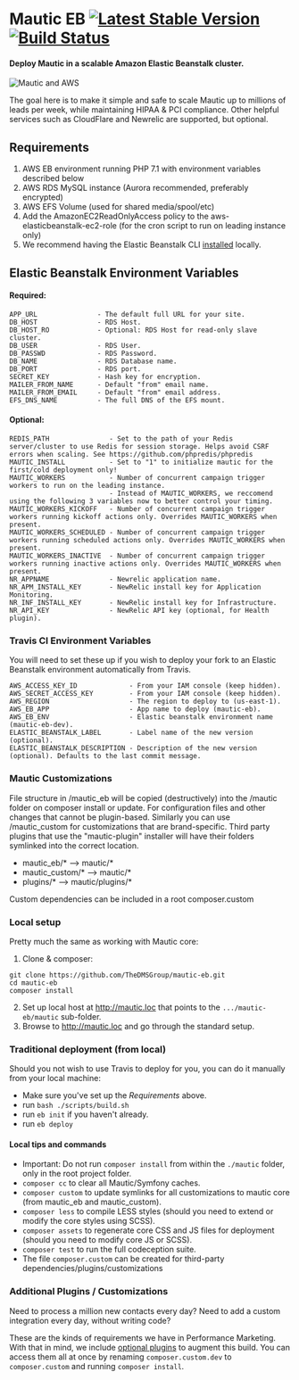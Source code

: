 Mautic EB [![Latest Stable Version](https://poser.pugx.org/thedmsgroup/mautic-eb/v/stable)](https://packagist.org/packages/thedmsgroup/mautic-eb) [![Build Status](https://travis-ci.org/TheDMSGroup/mautic-eb.svg?branch=master)](https://travis-ci.org/TheDMSGroup/mautic-eb)
=========

#### Deploy Mautic in a scalable Amazon Elastic Beanstalk cluster.
![Mautic and AWS](https://i.imgur.com/LkFNgHr.jpg "Mautic and AWS")

The goal here is to make it simple and safe to scale Mautic up to millions of leads per week, 
while maintaining HIPAA & PCI compliance. Other helpful services such as CloudFlare and Newrelic are supported, but optional.

## Requirements

1) AWS EB environment running PHP 7.1 with environment variables described below
2) AWS RDS MySQL instance (Aurora recommended, preferably encrypted)
3) AWS EFS Volume (used for shared media/spool/etc)
4) Add the AmazonEC2ReadOnlyAccess policy to the aws-elasticbeanstalk-ec2-role (for the cron script to run on leading instance only)
5) We recommend having the Elastic Beanstalk CLI [installed](https://docs.aws.amazon.com/elasticbeanstalk/latest/dg/eb-cli3-install.html) locally.

## Elastic Beanstalk Environment Variables

#### Required:

    APP_URL               - The default full URL for your site.
    DB_HOST               - RDS Host.
    DB_HOST_RO            - Optional: RDS Host for read-only slave cluster.
    DB_USER               - RDS User.
    DB_PASSWD             - RDS Password.
    DB_NAME               - RDS Database name.
    DB_PORT               - RDS port.
    SECRET_KEY            - Hash key for encryption.
    MAILER_FROM_NAME      - Default "from" email name.
    MAILER_FROM_EMAIL     - Default "from" email address.
    EFS_DNS_NAME          - The full DNS of the EFS mount.

#### Optional:

    REDIS_PATH               - Set to the path of your Redis server/cluster to use Redis for session storage. Helps avoid CSRF errors when scaling. See https://github.com/phpredis/phpredis
    MAUTIC_INSTALL           - Set to "1" to initialize mautic for the first/cold deployment only!
    MAUTIC_WORKERS           - Number of concurrent campaign trigger workers to run on the leading instance.
                             - Instead of MAUTIC_WORKERS, we reccomend using the following 3 variables now to better control your timing.
    MAUTIC_WORKERS_KICKOFF   - Number of concurrent campaign trigger workers running kickoff actions only. Overrides MAUTIC_WORKERS when present.
    MAUTIC_WORKERS_SCHEDULED - Number of concurrent campaign trigger workers running scheduled actions only. Overrides MAUTIC_WORKERS when present.
    MAUTIC_WORKERS_INACTIVE  - Number of concurrent campaign trigger workers running inactive actions only. Overrides MAUTIC_WORKERS when present.
    NR_APPNAME               - Newrelic application name.
    NR_APM_INSTALL_KEY       - NewRelic install key for Application Monitoring.
    NR_INF_INSTALL_KEY       - NewRelic install key for Infrastructure.
    NR_API_KEY               - NewRelic API key (optional, for Health plugin).

### Travis CI Environment Variables

You will need to set these up if you wish to deploy your fork to an Elastic Beanstalk environment automatically from Travis.

    AWS_ACCESS_KEY_ID             - From your IAM console (keep hidden).
    AWS_SECRET_ACCESS_KEY         - From your IAM console (keep hidden).
    AWS_REGION                    - The region to deploy to (us-east-1).
    AWS_EB_APP                    - App name to deploy (mautic-eb).
    AWS_EB_ENV                    - Elastic beanstalk environment name (mautic-eb-dev).
    ELASTIC_BEANSTALK_LABEL       - Label name of the new version (optional).
    ELASTIC_BEANSTALK_DESCRIPTION - Description of the new version (optional). Defaults to the last commit message.

### Mautic Customizations

File structure in /mautic_eb will be copied (destructively) into the /mautic folder on composer install or update.
For configuration files and other changes that cannot be plugin-based.
Similarly you can use /mautic_custom for customizations that are brand-specific.
Third party plugins that use the "mautic-plugin" installer will have their folders symlinked into the correct location.

* mautic_eb/*  -->  mautic/*
* mautic_custom/*  -->  mautic/*
* plugins/* --> mautic/plugins/*

Custom dependencies can be included in a root composer.custom

### Local setup
Pretty much the same as working with Mautic core:

1. Clone & composer:
```
git clone https://github.com/TheDMSGroup/mautic-eb.git
cd mautic-eb
composer install
```
2. Set up local host at http://mautic.loc that points to the `.../mautic-eb/mautic` sub-folder.
3. Browse to http://mautic.loc and go through the standard setup. 

### Traditional deployment (from local)
Should you not wish to use Travis to deploy for you, you can do it manually from your local machine:

* Make sure you've set up the *Requirements* above.
* run `bash ./scripts/build.sh`
* run `eb init` if you haven't already.
* run `eb deploy`

#### Local tips and commands

* Important: Do not run `composer install` from within the `./mautic` folder, only in the root project folder.
* `composer cc` to clear all Mautic/Symfony caches.
* `composer custom` to update symlinks for all customizations to mautic core (from mautic_eb and mautic_custom).
* `composer less` to compile LESS styles (should you need to extend or modify the core styles using SCSS).
* `composer assets` to regenerate core CSS and JS files for deployment (should you need to modify core JS or SCSS).
* `composer test` to run the full codeception suite.
* The file `composer.custom` can be created for third-party dependencies/plugins/customizations

### Additional Plugins / Customizations

Need to process a million new contacts every day? 
Need to add a custom integration every day, without writing code?

These are the kinds of requirements we have in Performance Marketing.
With that in mind, we include [optional plugins](https://github.com/thedmsgroup?q=mautic&type=public)
to augment this build. You can access them all at once by renaming `composer.custom.dev` to `composer.custom` and running `composer install`. 
